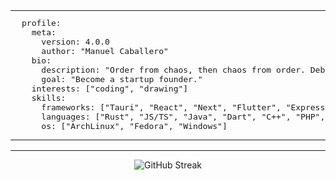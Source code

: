 <div align="center" style="width: 100%;">
  <table style="width: 100%; border: none;">
    <tr>
      <td style="width: 70%; border: none;">
<pre style="width: 100%; margin: 0; padding: 10px; overflow: auto; 
           background-color: var(--color-canvas-default); 
           color: var(--color-fg-default);
           border-radius: 6px; 
           border: 1px solid var(--color-border-default);" lang="yaml">
profile:
  meta:
    version: 4.0.0
    author: "Manuel Caballero"
  bio:
    description: "Order from chaos, then chaos from order. Debug & Repeat."
    goal: "Become a startup founder."
  interests: ["coding", "drawing"]
  skills:
    frameworks: ["Tauri", "React", "Next", "Flutter", "Express", "Dotnet"]
    languages: ["Rust", "JS/TS", "Java", "Dart", "C++", "PHP", "C#"]
    os: ["ArchLinux", "Fedora", "Windows"]
</pre>
      </td>
      <td style="width: 30%; border: none; 
                background-color: var(--color-canvas-default); 
                border-radius: 6px; 
                border: 1px solid var(--color-border-default);">
<pre style="margin: 0; padding: 10px; 
            color: var(--color-fg-default); 
            background-color: transparent;">
[ASCII ART HERE]
</pre>
      </td>
    </tr>
  </table>
</div>

<hr >

<div align="center" style="width: 100%;">

![GitHub Streak](https://streak-stats.demolab.com/?user=zorncbllr&theme=dark)

</div>